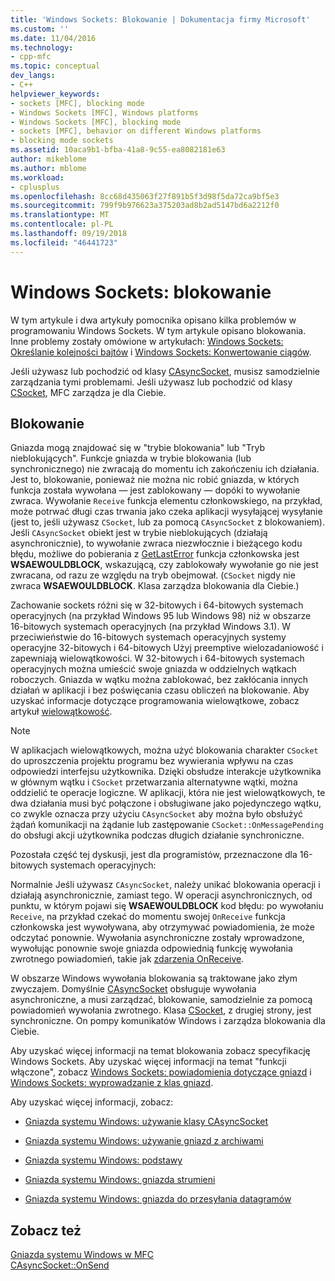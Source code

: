 ```yaml
---
title: 'Windows Sockets: Blokowanie | Dokumentacja firmy Microsoft'
ms.custom: ''
ms.date: 11/04/2016
ms.technology:
- cpp-mfc
ms.topic: conceptual
dev_langs:
- C++
helpviewer_keywords:
- sockets [MFC], blocking mode
- Windows Sockets [MFC], Windows platforms
- Windows Sockets [MFC], blocking mode
- sockets [MFC], behavior on different Windows platforms
- blocking mode sockets
ms.assetid: 10aca9b1-bfba-41a8-9c55-ea8082181e63
author: mikeblome
ms.author: mblome
ms.workload:
- cplusplus
ms.openlocfilehash: 8cc68d435063f27f891b5f3d98f5da72ca9bf5e3
ms.sourcegitcommit: 799f9b976623a375203ad8b2ad5147bd6a2212f0
ms.translationtype: MT
ms.contentlocale: pl-PL
ms.lasthandoff: 09/19/2018
ms.locfileid: "46441723"
---
```

# <a name="windows-sockets-blocking"></a>Windows Sockets: blokowanie

W tym artykule i dwa artykuły pomocnika opisano kilka problemów w programowaniu Windows Sockets. W tym artykule opisano blokowania. Inne problemy zostały omówione w artykułach: [Windows Sockets: Określanie kolejności bajtów](../mfc/windows-sockets-byte-ordering.md) i [Windows Sockets: Konwertowanie ciągów](../mfc/windows-sockets-converting-strings.md).

Jeśli używasz lub pochodzić od klasy [CAsyncSocket](../mfc/reference/casyncsocket-class.md), musisz samodzielnie zarządzania tymi problemami. Jeśli używasz lub pochodzić od klasy [CSocket](../mfc/reference/csocket-class.md), MFC zarządza je dla Ciebie.

## <a name="blocking"></a>Blokowanie

Gniazda mogą znajdować się w "trybie blokowania" lub "Tryb nieblokujących". Funkcje gniazda w trybie blokowania (lub synchronicznego) nie zwracają do momentu ich zakończeniu ich działania. Jest to, blokowanie, ponieważ nie można nic robić gniazda, w których funkcja została wywołana — jest zablokowany — dopóki to wywołanie zwraca. Wywołanie `Receive` funkcja elementu członkowskiego, na przykład, może potrwać długi czas trwania jako czeka aplikacji wysyłającej wysyłanie (jest to, jeśli używasz `CSocket`, lub za pomocą `CAsyncSocket` z blokowaniem). Jeśli `CAsyncSocket` obiekt jest w trybie nieblokujących (działają asynchronicznie), to wywołanie zwraca niezwłocznie i bieżącego kodu błędu, możliwe do pobierania z [GetLastError](../mfc/reference/casyncsocket-class.md#getlasterror) funkcja członkowska jest **WSAEWOULDBLOCK**, wskazującą, czy zablokowały wywołanie go nie jest zwracana, od razu ze względu na tryb obejmował. (`CSocket` nigdy nie zwraca **WSAEWOULDBLOCK**. Klasa zarządza blokowania dla Ciebie.)

Zachowanie sockets różni się w 32-bitowych i 64-bitowych systemach operacyjnych (na przykład Windows 95 lub Windows 98) niż w obszarze 16-bitowych systemach operacyjnych (na przykład Windows 3.1). W przeciwieństwie do 16-bitowych systemach operacyjnych systemy operacyjne 32-bitowych i 64-bitowych Użyj preemptive wielozadaniowość i zapewniają wielowątkowości. W 32-bitowych i 64-bitowych systemach operacyjnych można umieścić swoje gniazda w oddzielnych wątkach roboczych. Gniazda w wątku można zablokować, bez zakłócania innych działań w aplikacji i bez poświęcania czasu obliczeń na blokowanie. Aby uzyskać informacje dotyczące programowania wielowątkowe, zobacz artykuł [wielowątkowość](../parallel/multithreading-support-for-older-code-visual-cpp.md).

> [!NOTE]
>  W aplikacjach wielowątkowych, można użyć blokowania charakter `CSocket` do uproszczenia projektu programu bez wywierania wpływu na czas odpowiedzi interfejsu użytkownika. Dzięki obsłudze interakcje użytkownika w głównym wątku i `CSocket` przetwarzania alternatywne wątki, można oddzielić te operacje logiczne. W aplikacji, która nie jest wielowątkowych, te dwa działania musi być połączone i obsługiwane jako pojedynczego wątku, co zwykle oznacza przy użyciu `CAsyncSocket` aby można było obsłużyć żądań komunikacji na żądanie lub zastępowanie `CSocket::OnMessagePending` do obsługi akcji użytkownika podczas długich działanie synchroniczne.

Pozostała część tej dyskusji, jest dla programistów, przeznaczone dla 16-bitowych systemach operacyjnych:

Normalnie Jeśli używasz `CAsyncSocket`, należy unikać blokowania operacji i działają asynchronicznie, zamiast tego. W operacji asynchronicznych, od punktu, w którym pojawi się **WSAEWOULDBLOCK** kod błędu: po wywołaniu `Receive`, na przykład czekać do momentu swojej `OnReceive` funkcja członkowska jest wywoływana, aby otrzymywać powiadomienia, że może odczytać ponownie. Wywołania asynchroniczne zostały wprowadzone, wywołując ponownie swoje gniazda odpowiednią funkcję wywołania zwrotnego powiadomień, takie jak [zdarzenia OnReceive](../mfc/reference/casyncsocket-class.md#onreceive).

W obszarze Windows wywołania blokowania są traktowane jako złym zwyczajem. Domyślnie [CAsyncSocket](../mfc/reference/casyncsocket-class.md) obsługuje wywołania asynchroniczne, a musi zarządzać, blokowanie, samodzielnie za pomocą powiadomień wywołania zwrotnego. Klasa [CSocket](../mfc/reference/csocket-class.md), z drugiej strony, jest synchroniczne. On pompy komunikatów Windows i zarządza blokowania dla Ciebie.

Aby uzyskać więcej informacji na temat blokowania zobacz specyfikację Windows Sockets. Aby uzyskać więcej informacji na temat "funkcji włączone", zobacz [Windows Sockets: powiadomienia dotyczące gniazd](../mfc/windows-sockets-socket-notifications.md) i [Windows Sockets: wyprowadzanie z klas gniazd](../mfc/windows-sockets-deriving-from-socket-classes.md).

Aby uzyskać więcej informacji, zobacz:

- [Gniazda systemu Windows: używanie klasy CAsyncSocket](../mfc/windows-sockets-using-class-casyncsocket.md)

- [Gniazda systemu Windows: używanie gniazd z archiwami](../mfc/windows-sockets-using-sockets-with-archives.md)

- [Gniazda systemu Windows: podstawy](../mfc/windows-sockets-background.md)

- [Gniazda systemu Windows: gniazda strumieni](../mfc/windows-sockets-stream-sockets.md)

- [Gniazda systemu Windows: gniazda do przesyłania datagramów](../mfc/windows-sockets-datagram-sockets.md)

## <a name="see-also"></a>Zobacz też

[Gniazda systemu Windows w MFC](../mfc/windows-sockets-in-mfc.md)<br/>
[CAsyncSocket::OnSend](../mfc/reference/casyncsocket-class.md#onsend)


